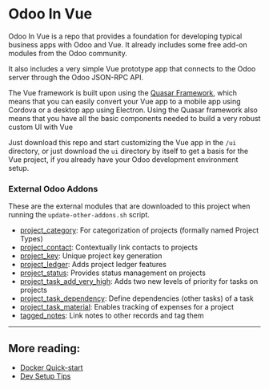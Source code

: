 # Odoo In Vue

Odoo In Vue is a repo that provides a foundation for developing typical business apps with Odoo and Vue.
It already includes some free add-on modules from the Odoo community.

It also includes a very simple Vue prototype app that connects to the Odoo server through the Odoo JSON-RPC API.

The Vue framework is built upon using the [Quasar Framework](https://quasar.dev/), which means that you can easily
convert your Vue app to a mobile app using Cordova or a desktop app using Electron. Using the Quasar framework also
means that you have all the basic components needed to build a very robust custom UI with Vue

Just download this repo and start customizing the Vue app in the `/ui` directory, or just download the `ui` directory
by itself to get a basis for the Vue project, if you already have your Odoo development environment setup.

### External Odoo Addons

These are the external modules that are downloaded to this project when running the `update-other-addons.sh` script.

 - [project_category](https://github.com/OCA/project/tree/13.0/project_category): For categorization of projects (formally named Project Types)
 - [project_contact](https://github.com/sylnsr/project_tools/tree/13.0/project_contact): Contextually link contacts to projects
 - [project_key](https://github.com/OCA/project/tree/13.0/project_key): Unique project key generation
 - [project_ledger](https://github.com/sylnsr/project_tools/tree/13.0/project_ledger): Adds project ledger features
 - [project_status](https://github.com/OCA/project/tree/13.0/project_status): Provides status management on projects
 - [project_task_add_very_high](https://github.com/OCA/project/tree/13.0/project_task_add_very_high): Adds two new levels of priority for tasks on projects
 - [project_task_dependency](https://github.com/OCA/project/tree/13.0/project_task_dependency): Define dependencies (other tasks) of a task
 - [project_task_material](https://github.com/OCA/project/tree/13.0/project_task_material): Enables tracking of expenses for a project
 - [tagged_notes](https://github.com/odoo-ce-modules/13/tree/master/tagged_notes): Link notes to other records and tag them

---

## More reading:

 - [Docker Quick-start](./docker/readme-docker.md)
 - [Dev Setup Tips](./readme-dev.md)

